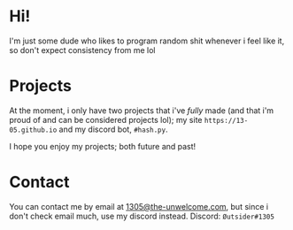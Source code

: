 # Hi!

I'm just some dude who likes to program random shit whenever i feel like it, so don't expect consistency from me lol

# Projects

At the moment, i only have two projects that i've *fully* made (and that i'm proud of and can be considered projects lol); my site `https://13-05.github.io` and my discord bot, `#hash.py`.

I hope you enjoy my projects; both future and past!

# Contact

You can contact me by email at 1305@the-unwelcome.com, but since i don't check email much, use my discord instead. Discord: `Øutsider#1305`
